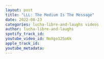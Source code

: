 ```yaml
---
layout: post
title: "LLL: The Medium Is The Message"
date: 2022-08-23
categories: lucha-libre-and-laughs videos
author: lucha-libre-and-laughs
spotify_track_id: 
youtube_video_id: NoXgo12So6k
apple_track_id: 
youtube_metadata: 
---
```


